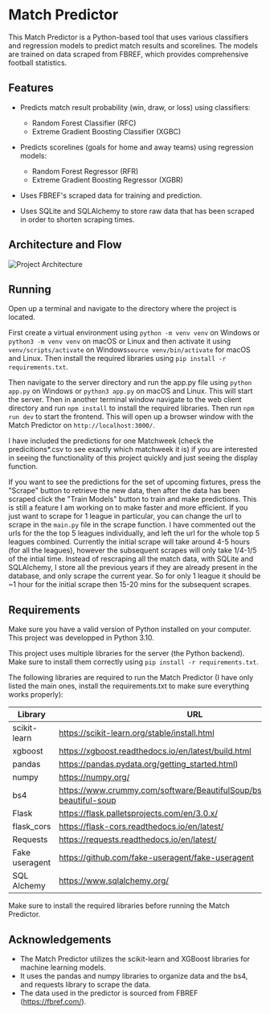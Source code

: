 # Match Predictor

This Match Predictor is a Python-based tool that uses various classifiers and regression models to predict match results and scorelines. The models are trained on data scraped from FBREF, which provides comprehensive football statistics.

## Features

- Predicts match result probability (win, draw, or loss) using classifiers:
  - Random Forest Classifier (RFC)
  - Extreme Gradient Boosting Classifier (XGBC)

- Predicts scorelines (goals for home and away teams) using regression models:
  - Random Forest Regressor (RFR)
  - Extreme Gradient Boosting Regressor (XGBR)

- Uses FBREF's scraped data for training and prediction.

- Uses SQLite and SQLAlchemy to store raw data that has been scraped in order to shorten scraping times.

## Architecture and Flow
![Project Architecture](https://raw.github.com/adityanegii/Match-Predictor-FBREF/main/server/data/FBREF%20Match%20Predictor%20Diagram.png)

## Running

Open up a terminal and navigate to the directory where the project is located.

First create a virtual environment using `python -m venv venv` on Windows or `python3 -m venv venv` on macOS or Linux and then activate it using `venv/scripts/activate` on Windows`source venv/bin/activate` for macOS and Linux. Then install the required libraries using `pip install -r requirements.txt`.

Then navigate to the server directory and run the app.py file using `python app.py` on Windows or `python3 app.py` on macOS and Linux. This will start the server. Then in another terminal window navigate to the web client directory and run `npm install` to install the required libraries. Then run `npm run dev` to start the frontend. This will open up a browser window with the Match Predictor on `http://localhost:3000/`.

I have included the predictions for one Matchweek (check the predicitions*.csv to see exactly which matchweek it is) if you are interested in seeing the functionality of this project quickly and just seeing the display function. 

If you want to see the predictions for the set of upcoming fixtures, press the "Scrape" button to retrieve the new data, then after the data has been scraped click the "Train Models" button to train and make predictions. This is still a feature I am working on to make faster and more efficient. If you just want to scrape for 1 league in particular, you can change the url to scrape in the `main.py` file in the scrape function. I have commented out the urls for the the top 5 leagues individually, and left the url for the whole top 5 leagues combined. Currently the initial scrape will take around 4-5 hours (for all the leagues), however the subsequent scrapes will only take 1/4-1/5 of the intial time. Instead of rescraping all the match data, with SQLite and SQLAlchemy, I store all the previous years if they are already present in the database, and only scrape the current year. So for only 1 league it should be ~1 hour for the initial scrape then 15-20 mins for the subsequent scrapes.

## Requirements

Make sure you have a valid version of Python installed on your computer. This project was developped in 
Python 3.10. 

This project uses multiple libraries for the server (the Python backend). Make sure
to install them correctly using  `pip install -r requirements.txt`. 

The following libraries are required to run the Match Predictor (I have only listed the main ones, install the requirements.txt to make sure everything works properly):

| Library | URL |
| ------- | ------------ |
| scikit-learn | https://scikit-learn.org/stable/install.html | 
| xgboost | https://xgboost.readthedocs.io/en/latest/build.html | 
| pandas | https://pandas.pydata.org/getting_started.html) | 
| numpy | https://numpy.org/ |
| bs4 | https://www.crummy.com/software/BeautifulSoup/bs4/doc/#installing-beautiful-soup | 
| Flask | https://flask.palletsprojects.com/en/3.0.x/ |
| flask_cors | https://flask-cors.readthedocs.io/en/latest/ |
| Requests | https://requests.readthedocs.io/en/latest/ |
| Fake useragent | https://github.com/fake-useragent/fake-useragent |
| SQL Alchemy | https://www.sqlalchemy.org/ |

Make sure to install the required libraries before running the Match Predictor.


## Acknowledgements

- The Match Predictor utilizes the scikit-learn and XGBoost libraries for machine learning models.
- It uses the pandas and numpy libraries to organize data and the bs4, and requests library to scrape the data.
- The data used in the predictor is sourced from FBREF (https://fbref.com/).
